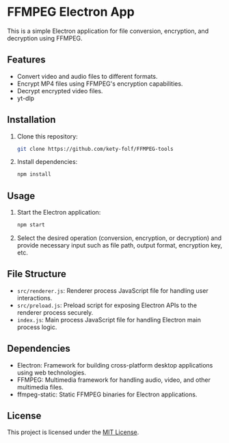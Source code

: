 # FFMPEG Electron App

This is a simple Electron application for file conversion, encryption, and decryption using FFMPEG.

## Features

- Convert video and audio files to different formats.
- Encrypt MP4 files using FFMPEG's encryption capabilities.
- Decrypt encrypted video files.
- yt-dlp
## Installation

1. Clone this repository:

    ```bash
    git clone https://github.com/kety-folf/FFMPEG-tools
    ```

2. Install dependencies:

    ```bash
    npm install
    ```

## Usage

1. Start the Electron application:

    ```bash
    npm start
    ```

2. Select the desired operation (conversion, encryption, or decryption) and provide necessary input such as file path, output format, encryption key, etc.

## File Structure

- `src/renderer.js`: Renderer process JavaScript file for handling user interactions.
- `src/preload.js`: Preload script for exposing Electron APIs to the renderer process securely.
- `index.js`: Main process JavaScript file for handling Electron main process logic.

## Dependencies

- Electron: Framework for building cross-platform desktop applications using web technologies.
- FFMPEG: Multimedia framework for handling audio, video, and other multimedia files.
- ffmpeg-static: Static FFMPEG binaries for Electron applications.

## License

This project is licensed under the [MIT License](LICENSE).
